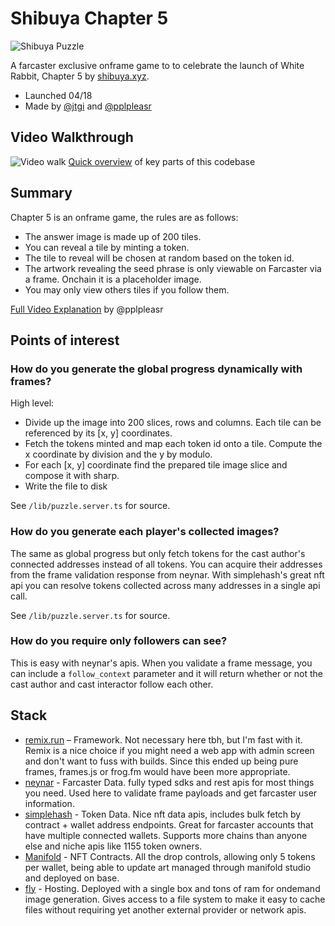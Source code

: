 # Shibuya Chapter 5

![Shibuya Puzzle](https://wowow.shibuya.xyz/images/progress.jpg)

A farcaster exclusive onframe game to to celebrate the launch of White Rabbit, Chapter 5 by [shibuya.xyz](https://shibuya.xyz).

- Launched 04/18
- Made by [@jtgi](https://warpcast.com/jtgi) and [@pplpleasr](https:/warpcast.com/pplpleasr)

## Video Walkthrough
![Video walk](https://share.cleanshot.com/45b0GFVm)
[Quick overview](https://www.youtube.com/watch?v=glUt4R2ME9g) of key parts of this codebase

## Summary

Chapter 5 is an onframe game, the rules are as follows:

- The answer image is made up of 200 tiles.
- You can reveal a tile by minting a token.
- The tile to reveal will be chosen at random based on the token id.
- The artwork revealing the seed phrase is only viewable on Farcaster via a frame. Onchain it is a placeholder image.
- You may only view others tiles if you follow them.

[Full Video Explanation](https://warpcast.com/pplpleasr/0xe2dbb4f1) by @pplpleasr

## Points of interest

### How do you generate the global progress dynamically with frames?

High level:

- Divide up the image into 200 slices, rows and columns. Each tile can be referenced by its [x, y] coordinates.
- Fetch the tokens minted and map each token id onto a tile. Compute the x coordinate by division and the y by modulo.
- For each [x, y] coordinate find the prepared tile image slice and compose it with sharp.
- Write the file to disk

See `/lib/puzzle.server.ts` for source.

### How do you generate each player's collected images?

The same as global progress but only fetch tokens for the cast author's connected addresses instead of all tokens. You can acquire their addresses from the frame validation response from neynar. With simplehash's great nft api you can resolve tokens collected across many addresses in a single api call.

See `/lib/puzzle.server.ts` for source.

### How do you require only followers can see?

This is easy with neynar's apis. When you validate a frame message, you can include a `follow_context` parameter and it will return whether or not the cast author and cast interactor follow each other.

## Stack

- [remix.run](https://remix.run) – Framework. Not necessary here tbh, but I'm fast with it. Remix is a nice choice if you might need a web app with admin screen and don't want to fuss with builds. Since this ended up being pure frames, frames.js or frog.fm would have been more appropriate.
- [neynar](https://neynar.com) - Farcaster Data. fully typed sdks and rest apis for most things you need. Used here to validate frame payloads and get farcaster user information.
- [simplehash](https://simplehash.com) - Token Data. Nice nft data apis, includes bulk fetch by contract + wallet address endpoints. Great for farcaster accounts that have multiple connected wallets. Supports more chains than anyone else and niche apis like 1155 token owners.
- [Manifold](https://studio.manifold.xyz) - NFT Contracts. All the drop controls, allowing only 5 tokens per wallet, being able to update art managed through manifold studio and deployed on base.
- [fly](https://fly.io) - Hosting. Deployed with a single box and tons of ram for ondemand image generation. Gives access to a file system to make it easy to cache files without requiring yet another external provider or network apis.

